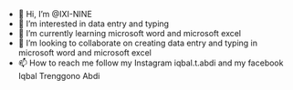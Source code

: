 - 👋 Hi, I’m @IXI-NINE
- 👀 I’m interested in data entry and typing
- 🌱 I’m currently learning microsoft word and microsoft excel
- 💞️ I’m looking to collaborate on creating data entry and typing in microsoft word and microsoft excel
- 📫 How to reach me follow my Instagram iqbal.t.abdi and my facebook Iqbal Trenggono Abdi

<!---
IXI-NINE/IXI-NINE is a ✨ special ✨ repository because its `README.md` (this file) appears on your GitHub profile.
You can click the Preview link to take a look at your changes.
--->
